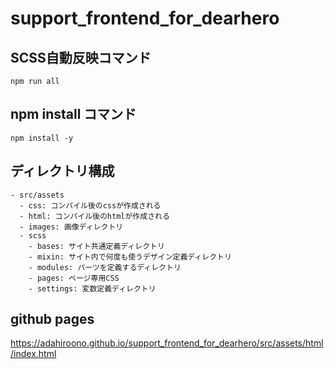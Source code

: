 # support_frontend_for_dearhero

## SCSS自動反映コマンド

```unix
npm run all
```

## npm install コマンド

```unix
npm install -y
```


## ディレクトリ構成

```
- src/assets
  - css: コンパイル後のcssが作成される
  - html: コンパイル後のhtmlが作成される
  - images: 画像ディレクトリ
  - scss
    - bases: サイト共通定義ディレクトリ
    - mixin: サイト内で何度も使うデザイン定義ディレクトリ
    - modules: パーツを定義するディレクトリ
    - pages: ページ専用CSS 
    - settings: 変数定義ディレクトリ 

```

## github pages
https://adahiroono.github.io/support_frontend_for_dearhero/src/assets/html/index.html
